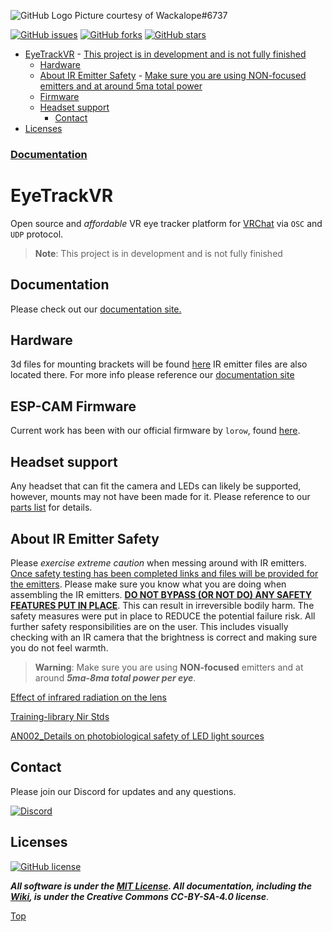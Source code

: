 ![GitHub Logo](https://i.imgur.com/DNW11Yt.png)
Picture courtesy of Wackalope#6737

[![GitHub issues](https://img.shields.io/github/issues/RedHawk989/EyeTrackVR?style=plastic)](https://github.com/RedHawk989/EyeTrackVR/issues) [![GitHub forks](https://img.shields.io/github/forks/RedHawk989/EyeTrackVR?style=plastic)](https://github.com/RedHawk989/EyeTrackVR/network) [![GitHub stars](https://img.shields.io/github/stars/RedHawk989/EyeTrackVR?style=plastic)](https://github.com/RedHawk989/EyeTrackVR/stargazers)

- [EyeTrackVR](#eyetrackvr)
      - [This project is in development and is not fully finished](#this-project-is-in-development-and-is-not-fully-finished)
  - [Hardware](#hardware)
  - [About IR Emitter Safety](#about-ir-emitter-safety)
        - [Make sure you are using NON-focused emitters and at around 5ma total power](#make-sure-you-are-using-non-focused-emmiters-and-at-around-5ma-total-power)
  - [Firmware](#firmware)
  - [Headset support](#headset-support)
      - [Contact](#contact)
- [Licenses](#licenses)

### [Documentation](https://docs.eyetrackvr.dev/)

# EyeTrackVR

Open source and *affordable* VR eye tracker platform for [VRChat](https://hello.vrchat.com/) via `OSC` and `UDP` protocol.

> **Note**: This project is in development and is not fully finished



## Documentation
Please check out our [documentation site.](https://docs.eyetrackvr.dev/)



## Hardware

3d files for mounting brackets will be found [here](https://github.com/RedHawk989/EyeTrackVR-Hardware)
IR emitter files are also located there. For more info please reference our [documentation site](https://docs.eyetrackvr.dev/how_to_build/parts_list)



## ESP-CAM Firmware

Current work has been with our official firmware by `lorow`, found [here](https://github.com/lorow/OpenIris).



## Headset support

Any headset that can fit the camera and LEDs can likely be supported, however, mounts may not have been made for it. Please reference to our [parts list](https://docs.eyetrackvr.dev/how_to_build/parts_list#_3d-printed-mounts) for details.


## About IR Emitter Safety

Please *exercise extreme caution* when messing around with IR emitters.
<ins>Once safety testing has been completed links and files will be provided for the emitters</ins>. Please make sure you know what you are doing when assembling the IR emitters.
 <ins>**DO NOT BYPASS (OR NOT DO) ANY SAFETY FEATURES PUT IN PLACE**</ins>. This can result in irreversible bodily harm.
The safety measures were put in place to REDUCE the potential failure risk. All further safety responsibilities are on the user.
This includes visually checking with an IR camera that the brightness is correct and making sure you do not feel warmth.

> **Warning**: Make sure you are using **NON-focused** emitters and at around ***5ma-8ma total power per eye***.

[Effect of infrared radiation on the lens](https://github.com/RedHawk989/EyeTrackVR/blob/docs/docs/Reference_Docs/saftey/effect_of_ir_on_the_lens.pdf)

[Training-library Nir Stds](https://github.com/RedHawk989/EyeTrackVR/blob/docs/docs/Reference_Docs/saftey/training-library_nir_stds_20021011.pdf)

[AN002_Details on photobiological safety of LED light sources](https://github.com/RedHawk989/EyeTrackVR/blob/docs/docs/Reference_Docs/saftey/AN002_Details_on_photobiological_safety_of_LED_light_sources.pdf)




## Contact

Please join our Discord for updates and any questions.

[![Discord](https://img.shields.io/badge/Discord-7289DA?style=for-the-badge&logo=discord&logoColor=white)](https://discord.gg/kkXYbVykZX)

## Licenses

[![GitHub license](https://img.shields.io/github/license/RedHawk989/EyeTrackVR?style=plastic)](https://github.com/RedHawk989/EyeTrackVR/blob/master/LICENSE)

***All software is under the [MIT License](http://opensource.org/licenses/MIT).
All documentation, including the [Wiki](https://github.com/RedHawk989/EyeTrackVR/wiki), is under the Creative Commons CC-BY-SA-4.0 license***.

<!-- <div align="center">
<img src="./docs/assets/images/licenses/licenses.svg" width="300" alt="Open Licenses" />
</div> -->

[Top](#eyetrackvr)
